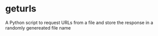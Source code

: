 # geturls
A Python script to request URLs from a file and store the response in a randomly genereated file name
